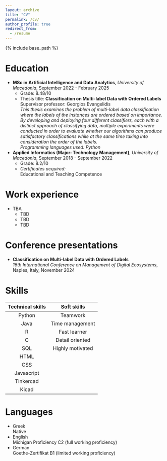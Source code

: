 ```yaml
---
layout: archive
title: "CV"
permalink: /cv/
author_profile: true
redirect_from:
  - /resume
---
```


{% include base_path %}

Education
======
* **MSc in Artificial Intelligence and Data Analytics**, *University of Macedonia*, September 2022 - February 2025
  * Grade: 8.48/10
  * Thesis title: **Classification on Multi-label Data with Ordered Labels**   
  Supervisor professor: Georgios Evangelidis   
  *This thesis examines the problem of multi-label data classification where the labels of the instances are ordered based on importance. By developing and deploying four different classifiers, each with a distinct approach of classifying data, multiple experiments were conducted in order to evaluate whether our algorithms can produce satisfactory classifications while at the same time taking into consideration the order of the labels.*   
  *Programming languages used: Python*
* **Applied Informatics (Major: Technology Management)**, *University of Macedonia*, September 2018 - September 2022
  * Grade: 8.2/10  
  * *Certificates acquired:*  
  Educational and Teaching Competence

Work experience
======
* TBA
  * TBD
  * TBD
  * TBD

Conference presentations
======
* **Classification on Multi-label Data with Ordered Labels**  
*16th International Conference on Management of Digital Ecosystems*, Naples, Italy, November 2024
  
Skills
======

| Technical skills  | Soft skills     |
| :----:        |  :----:    |
| Python      | Teamwork        |
| Java   | Time management        |
| R   | Fast learner        |
| C   | Detail oriented        |
| SQL   | Highly motivated        |
| HTML   |
| CSS   |
| Javascript   |
| Tinkercad   |
| Kicad   |


Languages
======
* Greek  
Native
* English  
Michigan Proficiency C2 (full working proficiency)
* German  
Goethe-Zertifikat B1 (limited working proficiency)

<!-- Publications -->
<!-- ====== -->
  <!-- <ul>{% for post in site.publications reversed %}    {% include archive-single-cv.html %}  {% endfor %}</ul> -->
  
